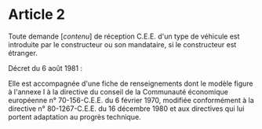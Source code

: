 # Article 2

Toute demande [*contenu*] de réception C.E.E. d'un type de véhicule est introduite par le constructeur ou son mandataire, si le constructeur est étranger.

Décret du 6 août 1981 :

Elle est accompagnée d'une fiche de renseignements dont le modèle figure à l'annexe I à la directive du conseil de la Communauté économique européenne n° 70-156-C.E.E. du 6 février 1970, modifiée conformément à la directive n° 80-1267-C.E.E. du 16 décembre 1980 et aux directives qui lui portent adaptation au progrès technique.
